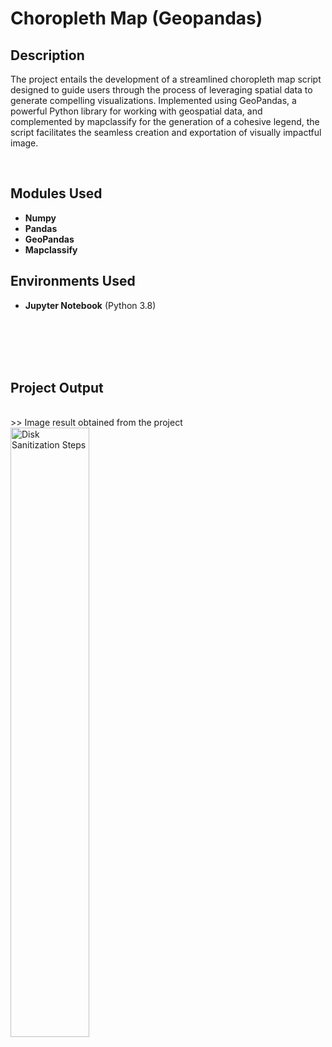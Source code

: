 <h1>Choropleth Map (Geopandas)</h1>

<h2>Description</h2>

The project entails the development of a streamlined choropleth map script designed to guide users through the process of leveraging spatial data to generate compelling visualizations. Implemented using GeoPandas, a powerful Python library for working with geospatial data, and complemented by mapclassify for the generation of a cohesive legend, the script facilitates the seamless creation and exportation of visually impactful image.

<br />

<h2>Modules Used</h2>

- <b>Numpy</b> 
- <b>Pandas</b>
- <b>GeoPandas</b>
- <b>Mapclassify</b>

<h2>Environments Used </h2>

- <b>Jupyter Notebook</b> (Python 3.8)
<br />
<br />
<br />
<br />

<h2>Project Output</h2>
<p align = "left"><br/>
  >> Image result obtained from the project 
  <br/>
<img src="https://yajitersoo.github.io/jsonapi/Choropleth Map Showing Number of IDPs Displaced by LGA.png" height="50%" width="50%" alt="Disk Sanitization Steps"/>
<br />
<br />

